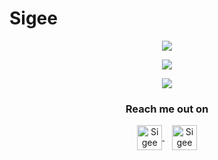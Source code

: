 # Sigee

<p align="center">
	<a href="https://github.com/anuraghazra/github-readme-stats"><img src="https://github-readme-stats.vercel.app/api?username=sigee&count_private=true&show_icons=true&theme=darcula "></a>
</p>
<p align="center">
	<a href="https://git.io/streak-stats"><img src="https://github-readme-streak-stats.herokuapp.com?user=sigee&theme=darcula"></a>
</p>
<p align="center">
	<a href="https://github.com/ryo-ma/github-profile-trophy"><img src="https://github-profile-trophy.vercel.app/?username=sigee&theme=darcula"></a>
</p>

<div align="center">
  <h3><b>Reach me out on</b></h3>
</div>

<p align="center">
	<a href="https://twitter.com/sigee15" target="_blank">
	  <img align="center" alt="Sigee on Twitter" width="40px" src="https://camo.githubusercontent.com/35b0b8bfbd8840f35607fb56ad0a139047fd5d6e09ceb060c5c6f0a5abd1044c/68747470733a2f2f6564656e742e6769746875622e696f2f537570657254696e7949636f6e732f696d616765732f7376672f747769747465722e737667" />
	</a> &nbsp;&nbsp;
	<a href="https://www.linkedin.com/in/sigee/" target="_blank">
	  <img align="center" alt="Sigee on LinkedIn" height="40px" src="https://camo.githubusercontent.com/a80d00f23720d0bc9f55481cfcd77ab79e141606829cf16ec43f8cacc7741e46/68747470733a2f2f696d672e736869656c64732e696f2f62616467652f4c696e6b6564496e2d3030373742353f7374796c653d666f722d7468652d6261646765266c6f676f3d6c696e6b6564696e266c6f676f436f6c6f723d7768697465" />
	</a>
</p>

